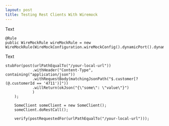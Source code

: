 ```yaml
---
layout: post
title: Testing Rest Clients With Wiremock
---
```


Text

    @Rule
    public WireMockRule wireMockRule = new WireMockRule(WireMockConfiguration.wireMockConfig().dynamicPort().dynamicHttpsPort());

Text

    stubFor(post(urlPathEqualTo("/your-local-url"))
                .withHeader("Content-Type", containing("application/json"))
                .withRequestBody(matchingJsonPath("$.customer[?(@.customerId == '4711')]"))
                .willReturn(okJson("{\"some\": \"value\"}")
                )
        );
        
        SomeClient someClient = new SomeClient();
        someClient.doRestCall();

        verify(postRequestedFor(urlPathEqualTo("/your-local-url")));

